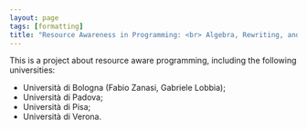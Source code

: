 ```yaml
---
layout: page
tags: [formatting]
title: "Resource Awareness in Programming: <br> Algebra, Rewriting, and Analysis"
---
```


This is a project about resource aware programming, including the following universities:
- Università di Bologna (Fabio Zanasi, Gabriele Lobbia);
- Università di Padova;
- Università di Pisa;
- Università di Verona.

